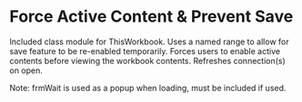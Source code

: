 # Force Active Content & Prevent Save
Included class module for ThisWorkbook.
Uses a named range to allow for save feature to be re-enabled temporarily.
Forces users to enable active contents before viewing the workbook contents.
Refreshes connection(s) on open.

Note: frmWait is used as a popup when loading, must be included if used.